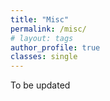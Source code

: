 ```yaml
---
title: "Misc"
permalink: /misc/
# layout: tags
author_profile: true
classes: single
---
```


To be updated